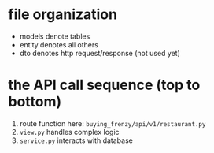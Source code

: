 # file organization
* models denote tables
* entity denotes all others 
* dto denotes http request/response (not used yet)

# the API call sequence (top to bottom)
1. route function here: `buying_frenzy/api/v1/restaurant.py`
1. `view.py` handles complex logic
1. `service.py` interacts with database

